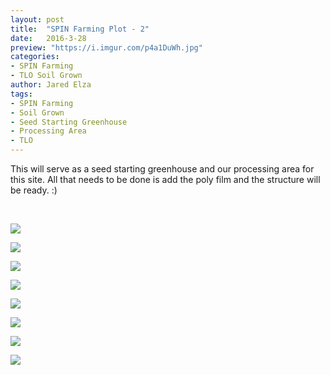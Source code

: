 ```yaml
---
layout: post
title:  "SPIN Farming Plot - 2"
date:   2016-3-28
preview: "https://i.imgur.com/p4a1DuWh.jpg"
categories:
- SPIN Farming
- TLO Soil Grown
author: Jared Elza
tags: 
- SPIN Farming
- Soil Grown
- Seed Starting Greenhouse 
- Processing Area
- TLO
---
```

This will serve as a seed starting greenhouse and our processing area for this site. All that needs to be done is add the poly film and the structure will be ready. :)

<br>

[![](https://i.imgur.com/NvQBlqDh.jpg)](https://i.imgur.com/NvQBlqD.jpg)

[![](https://i.imgur.com/Mh9OYHth.jpg)](https://i.imgur.com/Mh9OYHt.jpg)

[![](https://i.imgur.com/7gKdVHCh.jpg)](https://i.imgur.com/7gKdVHC.jpg)

[![](https://i.imgur.com/M8CgE1Ph.jpg)](https://i.imgur.com/M8CgE1P.jpg)

[![](https://i.imgur.com/Tj2vpr6h.jpg)](https://i.imgur.com/Tj2vpr6.jpg)

[![](https://i.imgur.com/Cf9rDdUh.jpg)](https://i.imgur.com/Cf9rDdU.jpg)

[![](https://i.imgur.com/cVUEbx2h.jpg)](https://i.imgur.com/cVUEbx2.jpg)

[![](https://i.imgur.com/p4a1DuWh.jpg)](https://i.imgur.com/p4a1DuW.jpg)